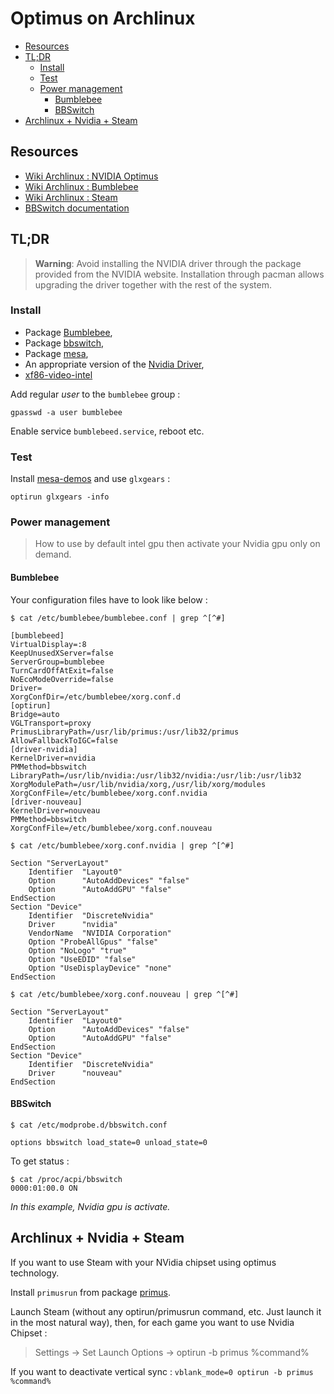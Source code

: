 # Optimus on Archlinux

 * [Resources](optimus.md#resources)
 * [TL;DR](optimus.md#tldr)
   * [Install](optimus.md#install)
   * [Test](optimus.md#test)
   * [Power management](optimus.md#power-management)
      * [Bumblebee](optimus.md#bumblebee)
      * [BBSwitch](optimus.md#bbswitch)
 * [Archlinux + Nvidia + Steam](optimus.md#archlinux--nvidia--steam)


## Resources

  * [Wiki Archlinux : NVIDIA Optimus](https://wiki.archlinux.org/index.php/NVIDIA_Optimus)
  * [Wiki Archlinux : Bumblebee](https://wiki.archlinux.org/index.php/Bumblebee#Bumblebee:_Optimus_for_Linux)
  * [Wiki Archlinux : Steam](https://wiki.archlinux.org/index.php/Steam)
  * [BBSwitch documentation](https://github.com/Bumblebee-Project/bbswitch)

## TL;DR

> **Warning**: Avoid installing the NVIDIA driver through the package provided from the NVIDIA website. Installation through pacman allows upgrading the driver together with the rest of the system.

### Install
  * Package [Bumblebee](https://www.archlinux.org/packages/?name=bumblebee), 
  * Package [bbswitch](https://archlinux.org/packages/?name=bbswitch),
  * Package [mesa](https://www.archlinux.org/packages/?name=mesa), 
  * An appropriate version of the [Nvidia Driver](https://wiki.archlinux.org/index.php/NVIDIA#Installation),
  * [xf86-video-intel](https://www.archlinux.org/packages/?name=xf86-video-intel)

Add regular *user* to the ``bumblebee`` group :
```
gpasswd -a user bumblebee
```

Enable service ``bumblebeed.service``, reboot etc.

### Test

Install [mesa-demos](https://www.archlinux.org/packages/?name=mesa-demos) and use ``glxgears`` :
```
optirun glxgears -info
```

### Power management

> How to use by default intel gpu then activate your Nvidia gpu only on demand.

#### Bumblebee

Your configuration files have to look like below :
```
$ cat /etc/bumblebee/bumblebee.conf | grep ^[^#]

[bumblebeed]
VirtualDisplay=:8
KeepUnusedXServer=false
ServerGroup=bumblebee
TurnCardOffAtExit=false
NoEcoModeOverride=false
Driver=
XorgConfDir=/etc/bumblebee/xorg.conf.d
[optirun]
Bridge=auto
VGLTransport=proxy
PrimusLibraryPath=/usr/lib/primus:/usr/lib32/primus
AllowFallbackToIGC=false
[driver-nvidia]
KernelDriver=nvidia
PMMethod=bbswitch
LibraryPath=/usr/lib/nvidia:/usr/lib32/nvidia:/usr/lib:/usr/lib32
XorgModulePath=/usr/lib/nvidia/xorg,/usr/lib/xorg/modules
XorgConfFile=/etc/bumblebee/xorg.conf.nvidia
[driver-nouveau]
KernelDriver=nouveau
PMMethod=bbswitch
XorgConfFile=/etc/bumblebee/xorg.conf.nouveau
```

```
$ cat /etc/bumblebee/xorg.conf.nvidia | grep ^[^#]

Section "ServerLayout"
    Identifier  "Layout0"
    Option      "AutoAddDevices" "false"
    Option      "AutoAddGPU" "false"
EndSection
Section "Device"
    Identifier  "DiscreteNvidia"
    Driver      "nvidia"
    VendorName  "NVIDIA Corporation"
    Option "ProbeAllGpus" "false"
    Option "NoLogo" "true"
    Option "UseEDID" "false"
    Option "UseDisplayDevice" "none"
EndSection
```

```
$ cat /etc/bumblebee/xorg.conf.nouveau | grep ^[^#]

Section "ServerLayout"
    Identifier  "Layout0"
    Option      "AutoAddDevices" "false"
    Option      "AutoAddGPU" "false"
EndSection
Section "Device"
    Identifier  "DiscreteNvidia"
    Driver      "nouveau"
EndSection

```

#### BBSwitch

```
$ cat /etc/modprobe.d/bbswitch.conf 

options bbswitch load_state=0 unload_state=0
```

To get status :
```
$ cat /proc/acpi/bbswitch  
0000:01:00.0 ON
```
*In this example, Nvidia gpu is activate.*

## Archlinux + Nvidia + Steam

If you want to use Steam with your NVidia chipset using optimus technology.

Install ``primusrun`` from package [primus](https://www.archlinux.org/packages/?name=primus).

Launch Steam (without any optirun/primusrun command, etc. Just launch it in the most natural way), then, for each game you want to use Nvidia Chipset :
> Settings -> Set Launch Options -> optirun -b primus %command%

If you want to deactivate vertical sync : ``vblank_mode=0 optirun -b primus %command%``
